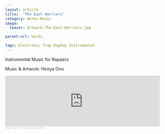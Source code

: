 ```yaml
---
layout: article
title:  "The East Warriors"
category: Works-Music
image:
  teaser: Artwork-The-East-Warriors.jpg

parent-url: works

tags: Electronic Trap Hiphop Instrumental
---
```


Instrumental Music for Rappers

<p1>Music & Artwork: Hiroya Ono</p1>

<iframe width="100%" height="166" scrolling="no" frameborder="no" allow="autoplay" src="https://w.soundcloud.com/player/?url=https%3A//api.soundcloud.com/tracks/917392096&color=%23ff5500&auto_play=false&hide_related=false&show_comments=true&show_user=true&show_reposts=false&show_teaser=true"></iframe><div style="font-size: 10px; color: #cccccc;line-break: anywhere;word-break: normal;overflow: hidden;white-space: nowrap;text-overflow: ellipsis; font-family: Interstate,Lucida Grande,Lucida Sans Unicode,Lucida Sans,Garuda,Verdana,Tahoma,sans-serif;font-weight: 100;"><a href="https://soundcloud.com/hiroya-ono" title="Ono San" target="_blank" style="color: #cccccc; text-decoration: none;">Ono San</a> · <a href="https://soundcloud.com/hiroya-ono/free-the-east-warriors-type-beat" title="The East Warriors" target="_blank" style="color: #cccccc; text-decoration: none;">The East Warriors</a></div>